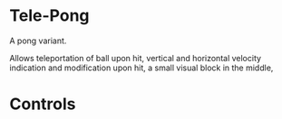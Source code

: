 # Tele-Pong
A pong variant.

Allows teleportation of ball upon hit, vertical and horizontal velocity indication and modification upon hit, a small visual block in the middle, 

# Controls
